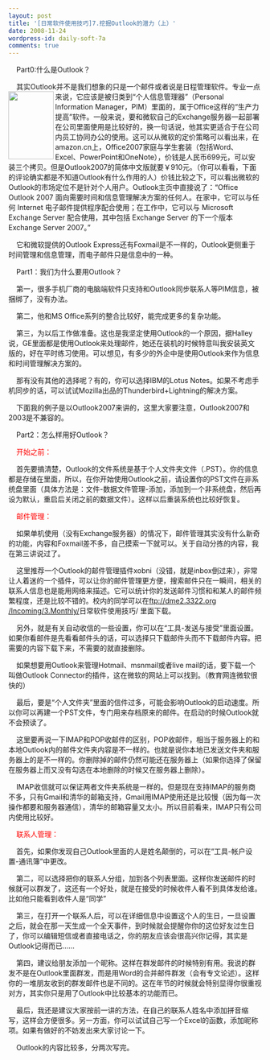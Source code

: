 ```yaml
---
layout: post
title: '[日常软件使用技巧]7.挖掘Outlook的潜力（上）'
date: 2008-11-24
wordpress-id: daily-soft-7a
comments: true
---
```

<p>&#160;&#160;&#160; Part0:什么是Outlook？</p>  <p>&#160;&#160;&#160; 其实Outlook并不是我们想象的只是一个邮件或者说是日程管理软件。专业一点来说，它应该是被归类到“个人信<a href="http://images.google.cn/imgres?imgurl=http://img143.imageshack.us/img143/9364/outlook2007iconsbytrazobk5.jpg&amp;imgrefurl=http://my-treo650.blogspot.com/2007_05_01_archive.html&amp;h=600&amp;w=400&amp;sz=92&amp;hl=zh-CN&amp;start=37&amp;um=1&amp;tbnid=bYkeyJQmgmNkBM:&amp;tbnh=135&amp;tbnw=90&amp;prev=/images%3Fq%3DOutlook2007%26start%3D20%26ndsp%3D20%26um%3D1%26complete%3D1%26hl%3Dzh-CN%26newwindow%3D1%26client%3Daff-cs-worldbrowser%26hs%3D6cv%26sa%3DN"><img height="135" src="http://tbn0.google.cn/images?q=tbn:bYkeyJQmgmNkBM:" width="90" align="left" /></a>息管理器”（Personal Information Manager，PIM）里面的，属于Office这样的“生产力提高”软件。一般来说，要和微软自己的Exchange服务器一起部署在公司里面使用是比较好的，换一句话说，他其实更适合于在公司内员工协同办公的使用。这可以从微软的定价策略可以看出来，在amazon.cn上，Office2007家庭与学生套装（包括Word、Excel、PowerPoint和OneNote），价钱是人民币699元，可以安装三个拷贝。但是Outlook2007的简体中文版就要￥910元。（你可以看看，下面的评论确实都是不知道Outlook有什么作用的人）价钱比较之下，可以看出微软的Outlook的市场定位不是针对个人用户。Outlook主页中直接说了：“Office Outlook 2007 面向需要时间和信息管理解决方案的任何人。在家中，它可以与任何 Internet 电子邮件提供程序配合使用；在工作中，它可以与 Microsoft Exchange Server 配合使用，其中包括 Exchange Server 的下一个版本 Exchange Server 2007。”</p>  <p>&#160;&#160;&#160; 它和微软提供的Outlook Express还有Foxmail是不一样的，Outlook更侧重于时间管理和信息管理，而电子邮件只是信息中的一种。</p>  <p>&#160;&#160;&#160; Part1：我们为什么要用Outlook？</p>  <p>&#160;&#160;&#160; 第一，很多手机厂商的电脑端软件只支持和Outlook同步联系人等PIM信息，被捆绑了，没有办法。</p>  <p>&#160;&#160;&#160; 第二，他和MS Office系列的整合比较好，能完成更多的复杂功能。</p>  <p>&#160;&#160;&#160; 第三，为以后工作做准备。这也是我坚定使用Outlook的一个原因，据Halley说，GE里面都是使用Outlook来处理邮件，她还在装机的时候特意叫我安装英文版的，好在平时练习使用。可以想见，有多少的外企中是使用Outlook来作为信息和时间管理解决方案的。</p>  <p>&#160;&#160;&#160; 那有没有其他的选择呢？有的，你可以选择IBM的Lotus Notes。如果不考虑手机同步的话，可以试试Mozilla出品的Thunderbird+Lightning的解决方案。</p>  <p>&#160;&#160;&#160; 下面我的例子是以Outlook2007来讲的，这里大家要注意，Outlook2007和2003是不兼容的。</p>  <p>&#160;&#160;&#160; Part2：怎么样用好Outlook？</p>  <p>&#160;&#160;&#160; <font color="#ff0000">开始之前：</font></p>  <p>&#160;&#160;&#160; 首先要搞清楚，Outlook的文件系统是基于个人文件夹文件（.PST）。你的信息都是存储在里面，所以，在你开始使用Outlook之前，请设置你的PST文件在非系统盘里面（具体方法是：文件-数据文件管理-添加，添加到一个非系统盘，然后再设为默认，重启后关闭之前的数据文件）。这样以后重装系统也比较好恢复。</p>  <p>&#160;&#160;&#160; <font color="#ff0000">邮件管理：</font></p>  <p>&#160;&#160;&#160; 如果单机使用（没有Exchange服务器）的情况下，邮件管理其实没有什么新奇的功能，内容和Foxmail差不多，自己摸索一下就可以。关于自动分拣的内容，我在第三讲说过了。</p>  <p>&#160;&#160;&#160; 这里推荐一个Outlook的邮件管理插件xobni（没错，就是inbox倒过来），非常让人着迷的一个插件，可以让你的邮件管理更方便，搜索邮件只在一瞬间，相关的联系人信息也是能用网络来描述。它可以统计你的发送邮件习惯和和某人的邮件频繁程度，还是比较不错的。校内的同学可以在<a href="ftp://dme2.3322.org /Incoming/3.Monthly/">ftp://dme2.3322.org /Incoming/3.Monthly/</a>日常软件使用技巧/ 里面下载。</p>  <p>&#160;&#160;&#160; 另外，就是有关自动收信的一些设置，你可以在“工具-发送与接受”里面设置。如果你看邮件是先看看邮件头的话，可以选择只下载邮件头而不下载邮件内容。把需要的内容下载下来，不需要的就直接删除。</p>  <p>&#160;&#160;&#160; 如果想要用Outlook来管理Hotmail、msnmail或者live mail的话，要下载一个叫做Outlook Connector的插件，这在微软的网站上可以找到。（教育网连微软很快的）</p>  <p>&#160;&#160;&#160; 最后，要是“个人文件夹”里面的信件过多，可能会影响Outlook的启动速度。所以你可以再建一个PST文件，专门用来存档原来的邮件。在启动的时候Outlook就不会预读了。</p>  <p>&#160;&#160;&#160; 这里要再说一下IMAP和POP收邮件的区别，POP收邮件，相当于服务器上的和本地Outlook内的邮件文件夹内容是不一样的。也就是说你本地已发送文件夹和服务器上的是不一样的。你删除掉的邮件仍然可能还在服务器上（如果你选择了保留在服务器上而又没有勾选在本地删除的时候又在服务器上删除）。</p>  <p>&#160;&#160;&#160; IMAP收信就可以保证两者文件夹系统是一样的。但是现在支持IMAP的服务商不多，只有Gmail和清华的邮箱支持，Gmail用IMAP使用还是比较慢（因为每一次操作都要和服务器通信），清华的邮箱容量又太小。所以目前看来，IMAP只有公司内使用比较好。</p>  <p>&#160;&#160;&#160; <font color="#ff0000">联系人管理：</font></p>  <p>&#160;&#160;&#160; 首先，如果你发现自己Outlook里面的人是姓名颠倒的，可以在“工具-帐户设置-通讯簿”中更改。</p>  <p>&#160;&#160;&#160; 第二，可以选择把你的联系人分组，加到各个列表里面。这样你发送邮件的时候就可以群发了，这还有一个好处，就是在接受的时候收件人看不到具体发给谁。比如他只能看到收件人是“同学”</p>  <p>&#160;&#160;&#160; 第三，在打开一个联系人后，可以在详细信息中设置这个人的生日，一旦设置之后，就会在那一天生成一个全天事件，到时候就会提醒你你的这位好友过生日了，你可以编辑短信或者直接电话之，你的朋友应该会很高兴你记得，其实是Outlook记得而已……</p>  <p>&#160;&#160;&#160; 第四，建议给朋友添加一个昵称。这样在群发邮件的时候特别有用。我说的群发不是在Outlook里面群发，而是用Word的合并邮件群发（会有专文论述）。这样你的一堆朋友收到的群发邮件也是不同的。这在年节的时候就会特别显得你很重视对方，其实你只是用了Outlook中比较基本的功能而已。</p>  <p>&#160;&#160;&#160; 最后，我还是建议大家按前一讲的方法，在自己的联系人姓名中添加拼音缩写，这样会方便很多。另一方面，你可以试试自己写一个Excel的函数，添加昵称项。如果有做好的不妨发出来大家讨论一下。</p>  <p>&#160;&#160;&#160; Outlook的内容比较多，分两次写完。</p>
